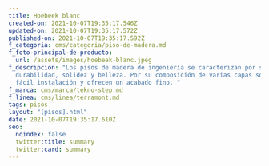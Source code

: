 ```yaml
---
title: Hoebeek blanc
created-on: 2021-10-07T19:35:17.546Z
updated-on: 2021-10-07T19:35:17.572Z
published-on: 2021-10-07T19:35:17.592Z
f_categoria: cms/categoria/piso-de-madera.md
f_foto-principal-de-producto:
  url: /assets/images/hoebeek-blanc.jpeg
f_descripcion: "Los pisos de madera de ingeniería se caracterizan por su
  durabilidad, solidez y belleza. Por su composición de varias capas son de
  fácil instalación y ofrecen un acabado fino. "
f_marca: cms/marca/tekno-step.md
f_linea: cms/linea/terramont.md
tags: pisos
layout: "[pisos].html"
date: 2021-10-07T19:35:17.610Z
seo:
  noindex: false
  twitter:title: summary
  twitter:card: summary
---
```

